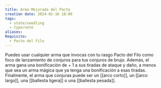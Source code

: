 ```yaml
---
title: Arma Mejorada del Pacto
creation date: 2024-02-16 18:09
tags:
  - state/seedling
  - type/note
aliases: 
Requisito:
  - Pacto del Filo
---
```

Puedes usar cualquier arma que invocas con tu rasgo Pacto del Filo como foco de lanzamiento de conjuros para tus conjuros de brujo. Además, el arma gana una bonificación de + 1 a sus tiradas de ataque y daño, a menos que sea un arma mágica que ya tenga una bonificación a esas tiradas.
Finalmente, el arma que conjuras puede ser un [[arco corto]], un [[arco largo]], una [[ballesta ligera]] o una
[[ballesta pesada]].
